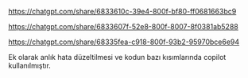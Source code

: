 https://chatgpt.com/share/6833610c-39e4-800f-bf80-ff0681663bc9

https://chatgpt.com/share/6833607f-52e8-800f-8007-8f0381ab5288

https://chatgpt.com/share/68335fea-c918-800f-93b2-95970bce6e94

Ek olarak anlık hata düzeltilmesi ve kodun bazı kısımlarında copilot kullanılmıştır.
